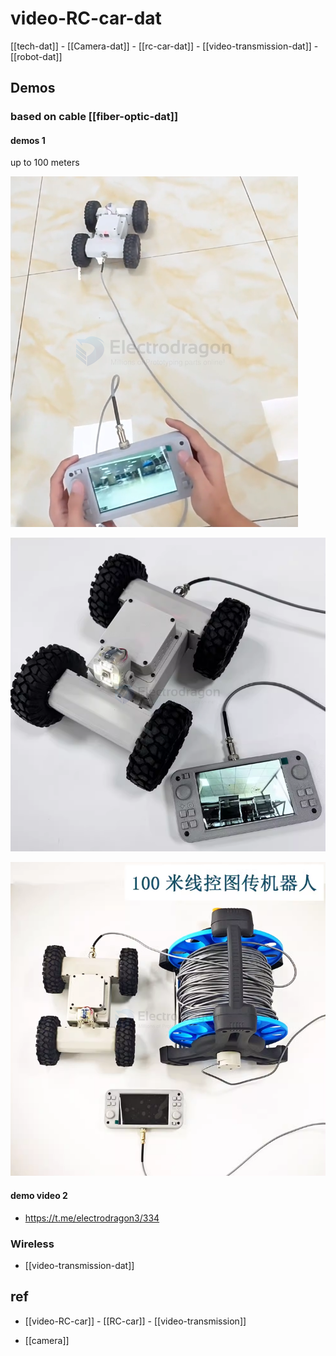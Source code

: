 
# video-RC-car-dat


[[tech-dat]] - [[Camera-dat]] - [[rc-car-dat]] - [[video-transmission-dat]] - [[robot-dat]]



## Demos 

### based on cable [[fiber-optic-dat]] 

#### demos 1

up to 100 meters 

![](2025-03-25-14-43-46.png)

![](2025-03-25-14-48-15.png)

![](2025-03-25-14-48-28.png)


#### demo video 2

- https://t.me/electrodragon3/334

### Wireless 

- [[video-transmission-dat]]

## ref 

- [[video-RC-car]] - [[RC-car]] - [[video-transmission]]

- [[camera]]